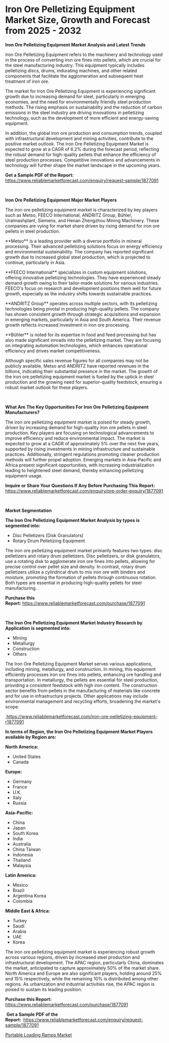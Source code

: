 <p><h1>Iron Ore Pelletizing Equipment Market Size, Growth and Forecast from 2025 - 2032</h1></p><p><strong>Iron Ore Pelletizing Equipment Market Analysis and Latest Trends</strong></p>
<p><p>Iron Ore Pelletizing Equipment refers to the machinery and technology used in the process of converting iron ore fines into pellets, which are crucial for the steel manufacturing industry. This equipment typically includes pelletizing discs, drums, indurating machines, and other related components that facilitate the agglomeration and subsequent heat treatment of iron ore.</p><p>The market for Iron Ore Pelletizing Equipment is experiencing significant growth due to increasing demand for steel, particularly in emerging economies, and the need for environmentally friendly steel production methods. The rising emphasis on sustainability and the reduction of carbon emissions in the steel industry are driving innovations in pelletizing technology, such as the development of more efficient and energy-saving equipment.</p><p>In addition, the global iron ore production and consumption trends, coupled with infrastructural development and mining activities, contribute to the positive market outlook. The Iron Ore Pelletizing Equipment Market is expected to grow at a CAGR of 6.2% during the forecast period, reflecting the robust demand for high-quality pellets that enhance the efficiency of steel production processes. Competitive innovations and advancements in technology will further shape the market landscape in the upcoming years.</p></p>
<p><strong>Get a Sample PDF of the Report:&nbsp;</strong> <a href="https://www.reliablemarketforecast.com/enquiry/request-sample/1877091?utm_campaign=1170&utm_medium=2&utm_source=Github&utm_content=ia&utm_term=19022025&utm_id=iron-ore-pelletizing-equipment">https://www.reliablemarketforecast.com/enquiry/request-sample/1877091</a></p>
<p>&nbsp;</p>
<p><strong>Iron Ore Pelletizing Equipment Major Market Players</strong></p>
<p><p>The iron ore pelletizing equipment market is characterized by key players such as Metso, FEECO International, ANDRITZ Group, Bühler, Uralmashplant, Siemens, and Henan Zhengzhou Mining Machinery. These companies are vying for market share driven by rising demand for iron ore pellets in steel production.</p><p>**Metso** is a leading provider with a diverse portfolio in mineral processing. Their advanced pelletizing solutions focus on energy efficiency and environmental sustainability. The company has reported significant growth due to increased global steel production, which is projected to continue, particularly in Asia.</p><p>**FEECO International** specializes in custom equipment solutions, offering innovative pelletizing technologies. They have experienced steady demand growth owing to their tailor-made solutions for various industries. FEECO's focus on research and development positions them well for future growth, especially as the industry shifts towards sustainable practices.</p><p>**ANDRITZ Group** operates across multiple sectors, with its pelletizing technologies being pivotal in producing high-quality pellets. The company has shown consistent growth through strategic acquisitions and expansion in emerging markets, particularly in Asia and South America. Their revenue growth reflects increased investment in iron ore processing.</p><p>**Bühler** is noted for its expertise in food and feed processing but has also made significant inroads into the pelletizing market. They are focusing on integrating automation technologies, which enhances operational efficiency and drives market competitiveness.</p><p>Although specific sales revenue figures for all companies may not be publicly available, Metso and ANDRITZ have reported revenues in the billions, indicating their substantial presence in the market. The growth of the iron ore pelletizing equipment market is fueled by the uptick in steel production and the growing need for superior-quality feedstock, ensuring a robust market outlook for these players.</p></p>
<p>&nbsp;</p>
<p><strong>What Are The Key Opportunities For Iron Ore Pelletizing Equipment Manufacturers?</strong></p>
<p><p>The iron ore pelletizing equipment market is poised for steady growth, driven by increasing demand for high-quality iron ore pellets in steel production. Key players are focusing on technological advancements to improve efficiency and reduce environmental impact. The market is expected to grow at a CAGR of approximately 5% over the next five years, supported by rising investments in mining infrastructure and sustainable practices. Additionally, stringent regulations promoting cleaner production methods will further propel adoption. Emerging markets in Asia-Pacific and Africa present significant opportunities, with increasing industrialization leading to heightened steel demand, thereby enhancing pelletizing equipment usage.</p></p>
<p><strong>Inquire or Share Your Questions If Any Before Purchasing This Report:</strong> <a href="https://www.reliablemarketforecast.com/enquiry/pre-order-enquiry/1877091?utm_campaign=1170&utm_medium=2&utm_source=Github&utm_content=ia&utm_term=19022025&utm_id=iron-ore-pelletizing-equipment">https://www.reliablemarketforecast.com/enquiry/pre-order-enquiry/1877091</a></p>
<p>&nbsp;</p>
<p><strong>Market Segmentation</strong></p>
<p><strong>The Iron Ore Pelletizing Equipment Market Analysis by types is segmented into:</strong></p>
<p><ul><li>Disc Pelletizers (Disk Granulators)</li><li>Rotary Drum Pelletizing Equipment</li></ul></p>
<p><p>The iron ore pelletizing equipment market primarily features two types: disc pelletizers and rotary drum pelletizers. Disc pelletizers, or disk granulators, use a rotating disk to agglomerate iron ore fines into pellets, allowing for precise control over pellet size and density. In contrast, rotary drum pelletizers utilize a cylindrical drum to mix iron ore with binders and moisture, promoting the formation of pellets through continuous rotation. Both types are essential in producing high-quality pellets for steel manufacturing.</p></p>
<p><strong>Purchase this Report:&nbsp;</strong><a href="https://www.reliablemarketforecast.com/purchase/1877091?utm_campaign=1170&utm_medium=2&utm_source=Github&utm_content=ia&utm_term=19022025&utm_id=iron-ore-pelletizing-equipment">https://www.reliablemarketforecast.com/purchase/1877091</a></p>
<p>&nbsp;</p>
<p><strong>The Iron Ore Pelletizing Equipment Market Industry Research by Application is segmented into:</strong></p>
<p><ul><li>Mining</li><li>Metallurgy</li><li>Construction</li><li>Others</li></ul></p>
<p><p>The Iron Ore Pelletizing Equipment Market serves various applications, including mining, metallurgy, and construction. In mining, this equipment efficiently processes iron ore fines into pellets, enhancing ore handling and transportation. In metallurgy, the pellets are essential for steel production, providing a consistent feedstock with high iron content. The construction sector benefits from pellets in the manufacturing of materials like concrete and for use in infrastructure projects. Other applications may include environmental management and recycling efforts, broadening the market's scope.</p></p>
<p><a href="https://www.reliablemarketforecast.com/iron-ore-pelletizing-equipment-r1877091?utm_campaign=1170&utm_medium=2&utm_source=Github&utm_content=ia&utm_term=19022025&utm_id=iron-ore-pelletizing-equipment">&nbsp;https://www.reliablemarketforecast.com/iron-ore-pelletizing-equipment-r1877091</a></p>
<p><strong>In terms of Region, the Iron Ore Pelletizing Equipment Market Players available by Region are:</strong></p>
<p>
    <p> <strong> North America: </strong>
        <ul>
            <li>United States</li>
            <li>Canada</li>
        </ul>
        </p> 
    <p> <strong> Europe: </strong>
        <ul>
            <li>Germany</li>
            <li>France</li>
            <li>U.K.</li>
            <li>Italy</li>
            <li>Russia</li>
        </ul>
        </p> 
    <p> <strong> Asia-Pacific: </strong>
        <ul>
            <li>China</li>
            <li>Japan</li>
            <li>South Korea</li>
            <li>India</li>
            <li>Australia</li>
            <li>China Taiwan</li>
            <li>Indonesia</li>
            <li>Thailand</li>
            <li>Malaysia</li>
        </ul>
        </p> 
    <p> <strong> Latin America: </strong>
        <ul>
            <li>Mexico</li>
            <li>Brazil</li>
            <li>Argentina Korea</li>
            <li>Colombia</li>
        </ul>
        </p> 
    <p> <strong> Middle East & Africa: </strong>
        <ul>
            <li>Turkey</li>
            <li>Saudi</li>
            <li>Arabia</li>
            <li>UAE</li>
            <li>Korea</li>
        </ul>
    </p>
    </p>
<p><p>The iron ore pelletizing equipment market is experiencing robust growth across various regions, driven by increased steel production and infrastructural development. The APAC region, particularly China, dominates the market, anticipated to capture approximately 50% of the market share. North America and Europe are also significant players, holding around 25% and 15% respectively, while the remaining 10% is distributed among other regions. As urbanization and industrial activities rise, the APAC region is poised to sustain its leading position.</p></p>
<p><strong>Purchase this Report: </strong><a href="https://www.reliablemarketforecast.com/purchase/1877091?utm_campaign=1170&utm_medium=2&utm_source=Github&utm_content=ia&utm_term=19022025&utm_id=iron-ore-pelletizing-equipment">https://www.reliablemarketforecast.com/purchase/1877091</a></p>
<p>&nbsp;<strong>Get a Sample PDF of the Report:&nbsp;&nbsp;</strong><a href="https://www.reliablemarketforecast.com/enquiry/request-sample/1877091?utm_campaign=1170&utm_medium=2&utm_source=Github&utm_content=ia&utm_term=19022025&utm_id=iron-ore-pelletizing-equipment">https://www.reliablemarketforecast.com/enquiry/request-sample/1877091</a></p>
<p><strong></strong></p>
<p><p><a href="https://github.com/sofayahoo2023/Market-Research-Report-List-7/blob/main/portable-loading-ramps-market.md?utm_campaign=1170&utm_medium=2&utm_source=Github&utm_content=ia&utm_term=19022025&utm_id=iron-ore-pelletizing-equipment">Portable Loading Ramps Market</a></p></p>